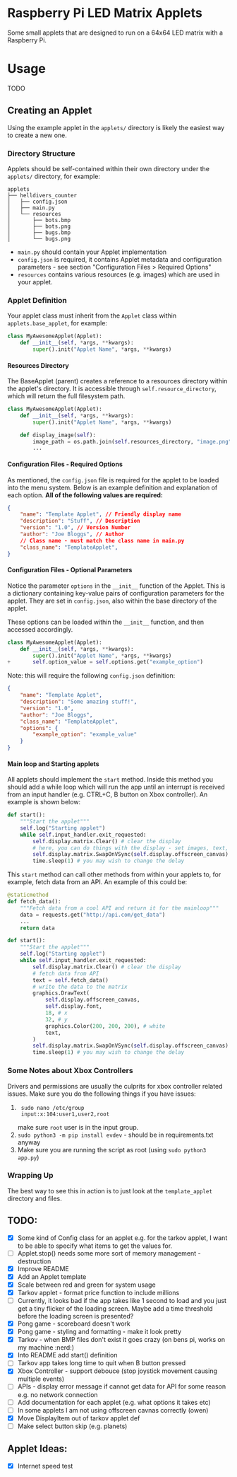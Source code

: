 # Raspberry Pi LED Matrix Applets
Some small applets that are designed to run on a 64x64 LED matrix with a Raspberry Pi.

# Usage
TODO

## Creating an Applet
Using the example applet in the `applets/` directory is likely the easiest way to create a new one.

### Directory Structure
Applets should be self-contained within their own directory under the `applets/` directory, for example:
```
applets
├── helldivers_counter
│   ├── config.json
│   ├── main.py
│   └── resources
│       ├── bots.bmp
│       ├── bots.png
│       ├── bugs.bmp
│       └── bugs.png
```
- `main.py` should contain your Applet implementation
- `config.json` is required, it contains Applet metadata and configuration parameters - see section "Configuration Files > Required Options"
- `resources` contains various resources (e.g. images) which are used in your applet.

### Applet Definition
Your applet class must inherit from the `Applet` class within `applets.base_applet`, for example:
```python
class MyAwesomeApplet(Applet):
    def __init__(self, *args, **kwargs):
        super().init("Applet Name", *args, **kwargs)
```

#### Resources Directory
The BaseApplet (parent) creates a reference to a resources directory within the applet's directory. It is accessible through `self.resource_directory`, which will return the full filesystem path.
```python
class MyAwesomeApplet(Applet):
    def __init__(self, *args, **kwargs):
        super().init("Applet Name", *args, **kwargs)

    def display_image(self):
        image_path = os.path.join(self.resources_directory, "image.png")
        ...
```
#### Configuration Files - Required Options
As mentioned, the `config.json` file is required for the applet to be loaded into the menu system. Below is an example definition and explanation of each option. **All of the following values are required:**
```json
{
    "name": "Template Applet", // Friendly display name
    "description": "Stuff", // Description
    "version": "1.0", // Version Number
    "author": "Joe Bloggs", // Author
    // Class name - must match the class name in main.py
    "class_name": "TemplateApplet", 
}
```



#### Configuration Files - Optional Parameters
Notice the parameter `options` in the `__init__` function of the Applet. This is a dictionary containing key-value pairs of configuration parameters for the applet. They are set in `config.json`, also within the base directory of the applet.

These options can be loaded within the `__init__` function, and then accessed accordingly.
```python
class MyAwesomeApplet(Applet):
    def __init__(self, *args, **kwargs):
        super().init("Applet Name", *args, **kwargs)
+       self.option_value = self.options.get("example_option")
```
Note: this will require the following `config.json` definition:
```json
{
    "name": "Template Applet",
    "description": "Some amazing stuff!",
    "version": "1.0",
    "author": "Joe Bloggs",
    "class_name": "TemplateApplet",
    "options": {
        "example_option": "example_value"
    }
}
```

#### Main loop and Starting applets
All applets should implement the `start` method. Inside this method you should add a while loop which will run the app until an interrupt is received from an input handler (e.g. CTRL+C, B button on Xbox controller). An example is shown below:
```python
def start():
    """Start the applet"""
    self.log("Starting applet")
    while self.input_handler.exit_requested:
        self.display.matrix.Clear() # clear the display
        # here, you can do things with the display - set images, text, etc.
        self.display.matrix.SwapOnVSync(self.display.offscreen_canvas) # required
        time.sleep(1) # you may wish to change the delay

```
This `start` method can call other methods from within your applets to, for example, fetch data from an API. An example of this could be:
```python
@staticmethod
def fetch_data():
    """Fetch data from a cool API and return it for the mainloop"""
    data = requests.get("http://api.com/get_data")
    ...
    return data

def start():
    """Start the applet"""
    self.log("Starting applet")
    while self.input_handler.exit_requested:
        self.display.matrix.Clear() # clear the display
        # fetch data from API
        text = self.fetch_data()
        # write the data to the matrix
        graphics.DrawText(
            self.display.offscreen_canvas,
            self.display.font,
            18, # x
            32, # y
            graphics.Color(200, 200, 200), # white
            text,
        )
        self.display.matrix.SwapOnVSync(self.display.offscreen_canvas) # required
        time.sleep(1) # you may wish to change the delay
```

### Some Notes about Xbox Controllers
Drivers and permissions are usually the culprits for xbox controller related issues. Make sure you do the following things if you have issues:
1. ```
    sudo nano /etc/group
    input:x:104:user1,user2,root
    ```
    make sure `root` user is in the input group.
2. `sudo python3 -m pip install evdev` - should be in requirements.txt anyway
3. Make sure you are running the script as root (using `sudo python3 app.py`)

### Wrapping Up
The best way to see this in action is to just look at the `template_applet` directory and files.

## TODO:
- [X] Some kind of Config class for an applet e.g. for the tarkov applet, I want to be able to specify what items to get the values for.
- [ ] Applet.stop() needs some more sort of memory management - destruction
- [X] Improve README
- [X] Add an Applet template
- [X] Scale between red and green for system usage
- [X] Tarkov applet - format price function to include millions
- [ ] Currently, it looks bad if the app takes like 1 second to load and you just get a tiny flicker of the loading screen. Maybe add a time threshold before the loading screen is presented?
- [X] Pong game - scoreboard doesn't work
- [X] Pong game - styling and formatting - make it look pretty
- [X] Tarkov - when BMP files don't exist it goes crazy (on bens pi, works on my machine :nerd:)
- [X] Into README add start() definition
- [ ] Tarkov app takes long time to quit when B button pressed
- [X] Xbox Controller - support debouce (stop joystick movement causing multiple events)
- [ ] APIs - display error message if cannot get data for API for some reason e.g. no network connection
- [ ] Add documentation for each applet (e.g. what options it takes etc)
- [ ] In some applets I am not using offscreen cavnas correctly (owen)
- [X] Move DisplayItem out of tarkov applet def
- [ ] Make select button skip (e.g. planets)

## Applet Ideas:
- [X] Internet speed test